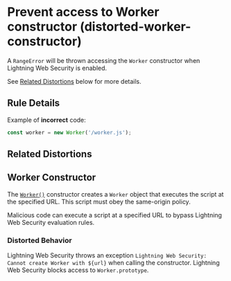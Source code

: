 # Prevent access to Worker constructor (distorted-worker-constructor)

A `RangeError` will be thrown accessing the `Worker` constructor when Lightning Web Security is enabled.

See [Related Distortions](#related-distortions) below for more details.

## Rule Details

Example of **incorrect** code:

```js
const worker = new Worker('/worker.js');
```

## Related Distortions

<!-- START generated embed: @locker/distortion/src/Worker/docs/constructor-value.md -->
## Worker Constructor

The [`Worker()`](https://developer.mozilla.org/en-US/docs/Web/API/Worker/Worker) constructor creates a `Worker` object that executes the script at the specified URL. This script must obey the same-origin policy.

Malicious code can execute a script at a specified URL to bypass Lightning Web Security evaluation rules.

### Distorted Behavior

Lightning Web Security throws an exception `Lightning Web Security: Cannot create Worker with ${url}` when calling the constructor. Lightning Web Security blocks access to `Worker.prototype`.
<!-- END generated embed, please keep comment -->
